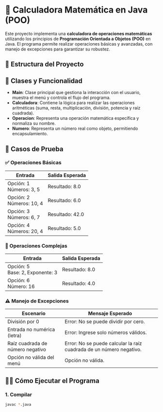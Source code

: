 # 🧮 Calculadora Matemática en Java (POO)

Este proyecto implementa una **calculadora de operaciones matemáticas** utilizando los principios de **Programación Orientada a Objetos (POO)** en Java. El programa permite realizar operaciones básicas y avanzadas, con manejo de excepciones para garantizar su robustez.

## 📁 Estructura del Proyecto


## 🧠 Clases y Funcionalidad

- **Main**: Clase principal que gestiona la interacción con el usuario, muestra el menú y controla el flujo del programa.
- **Calculadora**: Contiene la lógica para realizar las operaciones aritméticas (suma, resta, multiplicación, división, potencia y raíz cuadrada).
- **Operacion**: Representa una operación matemática específica y normaliza su nombre.
- **Numero**: Representa un número real como objeto, permitiendo encapsulamiento.

## 🧪 Casos de Prueba

### ✅ Operaciones Básicas

| Entrada                           | Salida Esperada           |
|----------------------------------|----------------------------|
| Opción: 1 <br> Números: 3, 5     | Resultado: 8.0            |
| Opción: 2 <br> Números: 10, 4    | Resultado: 6.0            |
| Opción: 3 <br> Números: 6, 7     | Resultado: 42.0           |
| Opción: 4 <br> Números: 20, 4    | Resultado: 5.0            |

### 🧮 Operaciones Complejas

| Entrada                              | Salida Esperada         |
|-------------------------------------|--------------------------|
| Opción: 5 <br> Base: 2, Exponente: 3 | Resultado: 8.0          |
| Opción: 6 <br> Número: 16            | Resultado: 4.0          |

### ⚠️ Manejo de Excepciones

| Escenario                            | Mensaje Esperado                                     |
|--------------------------------------|------------------------------------------------------|
| División por 0                       | Error: No se puede dividir por cero.                |
| Entrada no numérica (letra)          | Error: Ingrese solo números válidos.                |
| Raíz cuadrada de número negativo     | Error: No se puede calcular la raíz cuadrada de un número negativo. |
| Opción no válida del menú            | Opción no válida.                                   |

## 🧑‍💻 Cómo Ejecutar el Programa

### 1. Compilar

```bash
javac *.java

